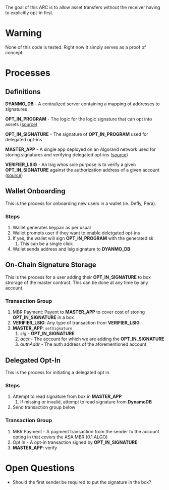 The goal of this ARC is to allow asset transfers without the receiver having to explicitly opt-in first.

# Warning 
None of this code is tested. Right now it simply serves as a proof of concept.

# Processes

## Definitions

**DYANMO_DB** - A centralized server containing a mapping of addresses to signatures

**OPT_IN_PROGRAM** - The logic for the logic signature that can opt into assets ([source](./contracts/optin_lsig.teal))

**OPT_IN_SIGNATURE** - The signature of **OPT_IN_PROGRAM** used for delegated opt-ins

**MASTER_APP** - A single app deployed on an Algorand network used for storing signatures and verifying delegated opt-ins ([source](./contracts/master.algo.ts))

**VERIFIER_LSIG** - An lsig whos sole purpose is to verify a given **OPT_IN_SIGNATURE** against the authorization address of a given account ([source](./contracts/verifier.teal))

## Wallet Onboarding
This is the process for onboarding new users in a wallet (ie. Defly, Pera).

### Steps

1. Wallet generates keypair as per usual
2. Wallet prompts user if they want to enable deletgated opt-ins
3. If yes, the wallet will sign **OPT_IN_PROGRAM** with the generated sk
   1. This can be a single click
4. Wallet sends address and lsig signature to **DYANMO_DB**

## On-Chain Signature Storage
This is the process for a user adding their **OPT_IN_SIGNATURE** to box strorage of the master contract. This can be done at any time by any account.

### Transaction Group

1. MBR Payment: Payent to **MASTER_APP** to cover cost of storing **OPT_IN_SIGNATURE** in a box 
2. **VERIFIER_LSIG**: Any type of transaction from **VERIFIER_LSIG**
3. **MASTER_APP**: `setSignature`
   1. *sig* - **OPT_IN_SIGNATURE**
   2. *acct* - The account for which we are adding the **OPT_IN_SIGNATURE**
   3. *authAddr* - The auth address of the aforementioned account

## Delegated Opt-In

This is the process for initiating a delegated opt in.

### Steps
1. Attempt to read signature from box in **MASTER_APP**
   1. If missing or invalid, attempt to read signature from **DynamoDB**
2. Send transaction group below

### Transaction Group
1. MBR Payment - A payment transaction from the sender to the account opting in that covers the ASA MBR (0.1 ALGO)
2. Opt In - A opt-in transaction signed by **OPT_IN_SIGNATURE**
3. **MASTER_APP**: verify

# Open Questions

* Should the first sender be required to put the signature in the box?